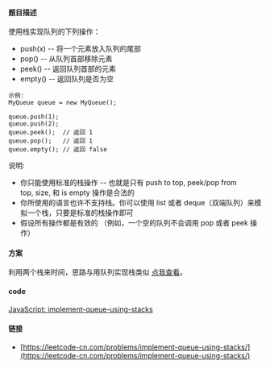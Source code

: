 #### 题目描述
使用栈实现队列的下列操作：
- push(x) -- 将一个元素放入队列的尾部
- pop() -- 从队列首部移除元素
- peek() -- 返回队列首部的元素
- empty() -- 返回队列是否为空

```
示例:
MyQueue queue = new MyQueue();

queue.push(1);
queue.push(2);
queue.peek();  // 返回 1
queue.pop();   // 返回 1
queue.empty(); // 返回 false
```
说明:

- 你只能使用标准的栈操作 -- 也就是只有 push to top, peek/pop from top, size, 和 is empty 操作是合法的
- 你所使用的语言也许不支持栈。你可以使用 list 或者 deque（双端队列）来模拟一个栈，只要是标准的栈操作即可
- 假设所有操作都是有效的 （例如，一个空的队列不会调用 pop 或者 peek 操作）

#### 方案
利用两个栈来时间，思路与用队列实现栈类似 [点我查看](../doc/implement-stack-using-queues.md)。


#### code
[JavaScript: implement-queue-using-stacks](../code/JavaScript/implement-queue-using-stacks.js)

#### 链接
- [https://leetcode-cn.com/problems/implement-queue-using-stacks/](https://leetcode-cn.com/problems/implement-queue-using-stacks/)
